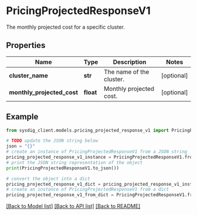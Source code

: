 # PricingProjectedResponseV1

The monthly projected cost for a specific cluster.

## Properties

Name | Type | Description | Notes
------------ | ------------- | ------------- | -------------
**cluster_name** | **str** | The name of the cluster. | [optional] 
**monthly_projected_cost** | **float** | Monthly projected cost. | [optional] 

## Example

```python
from sysdig_client.models.pricing_projected_response_v1 import PricingProjectedResponseV1

# TODO update the JSON string below
json = "{}"
# create an instance of PricingProjectedResponseV1 from a JSON string
pricing_projected_response_v1_instance = PricingProjectedResponseV1.from_json(json)
# print the JSON string representation of the object
print(PricingProjectedResponseV1.to_json())

# convert the object into a dict
pricing_projected_response_v1_dict = pricing_projected_response_v1_instance.to_dict()
# create an instance of PricingProjectedResponseV1 from a dict
pricing_projected_response_v1_from_dict = PricingProjectedResponseV1.from_dict(pricing_projected_response_v1_dict)
```
[[Back to Model list]](../README.md#documentation-for-models) [[Back to API list]](../README.md#documentation-for-api-endpoints) [[Back to README]](../README.md)


